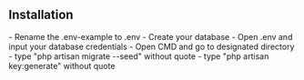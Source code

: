 <h2>Installation</h2>
- Rename the .env-example to .env
- Create your database
- Open .env and input your database credentials
- Open CMD and go to designated directory
- type "php artisan migrate --seed" without quote
- type "php artisan key:generate" without quote